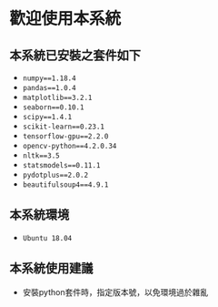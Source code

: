 # 歡迎使用本系統

## 本系統已安裝之套件如下

- `numpy==1.18.4`
- `pandas==1.0.4`
- `matplotlib==3.2.1`
- `seaborn==0.10.1`
- `scipy==1.4.1`
- `scikit-learn==0.23.1`
- `tensorflow-gpu==2.2.0`
- `opencv-python==4.2.0.34`
- `nltk==3.5`
- `statsmodels==0.11.1`
- `pydotplus==2.0.2`
- `beautifulsoup4==4.9.1`

## 本系統環境

- `Ubuntu 18.04`

## 本系統使用建議

- 安裝python套件時，指定版本號，以免環境過於雜亂
